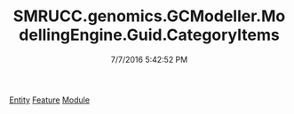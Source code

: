 ﻿---
title: SMRUCC.genomics.GCModeller.ModellingEngine.Guid.CategoryItems
date: 7/7/2016 5:42:52 PM
---

[Entity](T-SMRUCC.genomics.GCModeller.ModellingEngine.Guid.CategoryItems.Entity.html)
[Feature](T-SMRUCC.genomics.GCModeller.ModellingEngine.Guid.CategoryItems.Feature.html)
[Module](T-SMRUCC.genomics.GCModeller.ModellingEngine.Guid.CategoryItems.Module.html)
